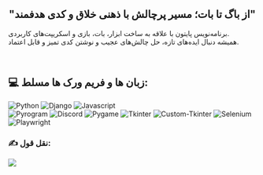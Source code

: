 <h2 align="center">"از باگ تا بات؛ مسیر پرچالش با ذهنی خلاق و کدی هدفمند"</h2>
<p>برنامه‌نویس پایتون با علاقه‌ به ساخت ابزار، بات، بازی و اسکریپت‌های کاربردی.<br>همیشه دنبال ایده‌های تازه، حل چالش‌های عجیب و نوشتن کدی تمیز و قابل اعتماد.</p>
<br>

## 💻 زبان ها و فریم ورک ها مسلط:
![Python](https://img.shields.io/badge/python-3670A0?style=for-the-badge&logo=python&logoColor=ffdd54) 
![Django](https://img.shields.io/badge/Django-7FA900?style=for-the-badge&logo=django&logoColor=405500)
![Javascript](https://img.shields.io/badge/javascript-efd81d?style=for-the-badge&logo=javascript&logoColor=ff9e00) <br>
![Pyrogram](https://img.shields.io/badge/pyrogram-blue?style=for-the-badge&logo=telegram&logoColor=ffdd54)
![Discord](https://img.shields.io/badge/discord--py-5865f2?style=for-the-badge&logo=discord&logoColor=ffffff)
![Pygame](https://img.shields.io/badge/pygame-yellow?style=for-the-badge&logo=python&logoColor=blue)
![Tkinter](https://img.shields.io/badge/tkinter-blue?style=for-the-badge&logo=python&logoColor=ffdd54)
![Custom-Tkinter](https://img.shields.io/badge/custom--tkinter-blue?style=for-the-badge&logo=python&logoColor=ffdd54)
![Selenium](https://img.shields.io/badge/Selenium-brightgreen?style=for-the-badge&logo=python&logoColor=ffffff)
![Playwright](https://img.shields.io/badge/playwright-d65348?style=for-the-badge&logo=python&logoColor=2ead33)


### ✍️ نقل قول:
![](https://quotes-github-readme.vercel.app/api?type=horizontal&theme=gruvbox)
